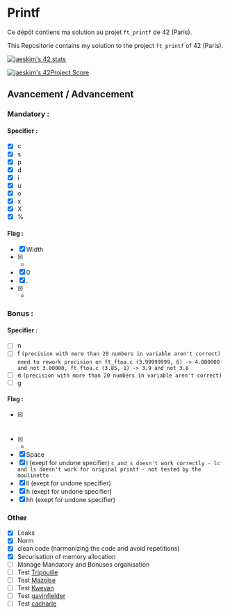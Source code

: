 # Printf

Ce dépôt contiens ma solution au projet `ft_printf` de 42 (Paris).

This Repositorie contains my solution to the project `ft_printf` of 42 (Paris).

[![jaeskim's 42 stats](https://badge42.herokuapp.com/api/stats/cmaginot?cursus=42cursus&privacyName=true)](https://github.com/JaeSeoKim/badge42)

[![jaeskim's 42Project Score](https://badge42.herokuapp.com/api/project/cmaginot/ft_printf)](https://github.com/JaeSeoKim/badge42)

## Avancement / Advancement

### Mandatory :

#### Specifier :

- [x] c
- [x] s
- [x] p
- [x] d
- [x] i
- [x] u
- [x] o
- [x] x
- [x] X
- [x] %

#### Flag :

- [x] Width
- [x] -
- [x] 0
- [x] .
- [x] *

### Bonus :

#### Specifier :

- [ ] n
- [ ] f `(precision with more than 20 numbers in variable aren't correct)` `need to rework precision on ft_ftoa.c (3.99999999, 6) -> 4.000000 and not 3.00000, ft_ftoa.c (3.85, 1) -> 3.9 and not 3.8`
- [ ] e `(precision with more than 20 numbers in variable aren't correct)`
- [ ] g 

#### Flag :

- [x] #
- [x] +
- [x] Space
- [x] l (exept for undone specifier) `c and s doesn't work correctly - lc and ls doesn't work for original printf - not tested by the moulinette`
- [x] ll (exept for undone specifier)
- [x] h (exept for undone specifier)
- [x] hh (exept for undone specifier)

### Other

- [x] Leaks
- [x] Norm
- [x] clean code (harmonizing the code and avoid repetitions)
- [x] Securisation of memory allocation
- [ ] Manage Mandatory and Bonuses organisation
- [ ] Test [Tripouille](https://github.com/Tripouille/printfTester)
- [ ] Test [Mazoise](https://github.com/Mazoise/42TESTERS-PRINTF)
- [ ] Test [Kwevan](https://github.com/Kwevan/PRINTF_TESTER)
- [ ] Test [gavinfielder](https://github.com/gavinfielder/pft)
- [ ] Test [cacharle](https://github.com/cacharle/ft_printf_test)
